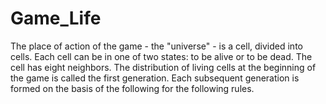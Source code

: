# Game_Life
The place of action of the game - the "universe" - is a сell, divided into cells. Each cell can be in one of two states: to be alive or to be dead. The cell has eight neighbors. The distribution of living cells at the beginning of the game is called the first generation. Each subsequent generation is formed on the basis of the following for the following rules.

